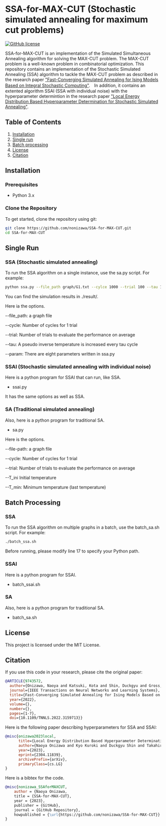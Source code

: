 # SSA-for-MAX-CUT (Stochastic simulated annealing for maximum cut problems)

[![GitHub license](https://img.shields.io/github/license/nonizawa/SSA-for-MAX-CUT)](https://github.com/nonizawa/SSA-for-MAX-CUT/blob/main/LICENSE)

SSA-for-MAX-CUT is an implementation of the Simulated Simultaneous Annealing algorithm for solving the MAX-CUT problem. The MAX-CUT problem is a well-known problem in combinatorial optimization. This repository contains an implementation of the Stochastic Simulated Annealing (SSA) algorithm to tackle the MAX-CUT problem as described in the research paper ["Fast-Converging Simulated Annealing for Ising Models Based on Integral Stochastic Computing"](https://ieeexplore.ieee.org/document/9743572).　In addition, it contains an extented algorithm SSAI (SSA with individual noise) with the hyperparameter determintion in the research paper ["Local Energy Distribution Based Hyperparameter Determination for Stochastic Simulated Annealing"](https://arxiv.org/abs/2304.11839).


## Table of Contents
1. [Installation](#installation)
2. [Single run](#single)
3. [Batch processing](#batch)
4. [License](#license)
5. [Citation](#citation)



## Installation

### Prerequisites

- Python 3.x

### Clone the Repository

To get started, clone the repository using git:

```sh
git clone https://github.com/nonizawa/SSA-for-MAX-CUT.git
cd SSA-for-MAX-CUT
```

## Single Run

### SSA (Stochastic simulated annealing)

To run the SSA algorithm on a single instance, use the sa.py script. For example:

```sh
python ssa.py --file_path graph/G1.txt --cylce 1000 --trial 100 --tau 1 --param 1
```
You can find the simulation results in ./result/.

Here ia the options.

--file_path: a graph file

--cycle: Number of cycles for 1 trial

--trial: Number of trials to evaluate the performance on average

--tau:  A pseudo inverse temperature is increased every tau cycle

--param: There are eight parameters written in ssa.py


### SSAI (Stochastic simulated annealing with individual noise)

Here is a python program for SSAI that can run, like SSA.
- ssai.py

It has the same options as well as SSA.


### SA (Traditional simulated annealing)

Also, here is a python program for traditional SA.
- sa.py

Here is the options.

--file-path: a graph file

--cycle: Number of cycles for 1 trial

--trial: Number of trials to evaluate the performance on average

--T_ini  Initial temperature

--T_min: Minimum temperature (last temperature)

## Batch Processing

### SSA

To run the SSA algorithm on multiple graphs in a batch, use the batch_sa.sh script. For example:

```sh
./batch_ssa.sh
```
Before running, please modify line 17 to specify your Python path.

### SSAI

Here is a python program for SSAI.
- batch_ssai.sh

### SA

Also, here is a python program for traditional SA.
- batch_sa.sh

## License

This project is licensed under the MIT License.

## Citation

If you use this code in your research, please cite the original paper:
```bibtex
@ARTICLE{9743572,
  author={Onizawa, Naoya and Katsuki, Kota and Shin, Duckgyu and Gross, Warren J. and Hanyu, Takahiro},
  journal={IEEE Transactions on Neural Networks and Learning Systems}, 
  title={Fast-Converging Simulated Annealing for Ising Models Based on Integral Stochastic Computing}, 
  year={2022},
  volume={},
  number={},
  pages={1-7},
  doi={10.1109/TNNLS.2022.3159713}}
```
Here is the following paper describing hyperparameters for SSA and SSAI:
```bibtex
@misc{onizawa2023local,
      title={Local Energy Distribution Based Hyperparameter Determination for Stochastic Simulated Annealing}, 
      author={Naoya Onizawa and Kyo Kuroki and Duckgyu Shin and Takahiro Hanyu},
      year={2023},
      eprint={2304.11839},
      archivePrefix={arXiv},
      primaryClass={cs.LG}
}
```

Here is a bibtex for the code.
```bibtex
@misc{nonizawa_SSAforMAXCUT,
    author = {Naoya Onizawa,
    title = {SSA-for-MAX-CUT},
    year = {2023},
    publisher = {GitHub},
    journal = {GitHub Repository},
    howpublished = {\url{https://github.com/nonizawa/SSA-for-MAX-CUT}}
}
```
